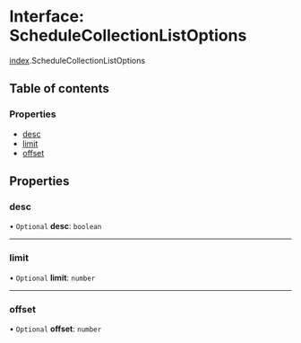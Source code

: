 # Interface: ScheduleCollectionListOptions

[index](../modules/index.md).ScheduleCollectionListOptions

## Table of contents

### Properties

- [desc](index.ScheduleCollectionListOptions.md#desc)
- [limit](index.ScheduleCollectionListOptions.md#limit)
- [offset](index.ScheduleCollectionListOptions.md#offset)

## Properties

### <a id="desc" name="desc"></a> desc

• `Optional` **desc**: `boolean`

___

### <a id="limit" name="limit"></a> limit

• `Optional` **limit**: `number`

___

### <a id="offset" name="offset"></a> offset

• `Optional` **offset**: `number`
